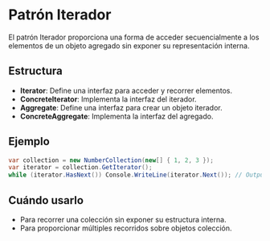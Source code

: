 # Patrón Iterador

El patrón Iterador proporciona una forma de acceder secuencialmente a los elementos de un objeto agregado sin exponer su representación interna.

## Estructura

- **Iterator**: Define una interfaz para acceder y recorrer elementos.
- **ConcreteIterator**: Implementa la interfaz del iterador.
- **Aggregate**: Define una interfaz para crear un objeto iterador.
- **ConcreteAggregate**: Implementa la interfaz del agregado.

## Ejemplo

```csharp
var collection = new NumberCollection(new[] { 1, 2, 3 });
var iterator = collection.GetIterator();
while (iterator.HasNext()) Console.WriteLine(iterator.Next()); // Output: 1 2 3
```

## Cuándo usarlo

- Para recorrer una colección sin exponer su estructura interna.
- Para proporcionar múltiples recorridos sobre objetos colección.

